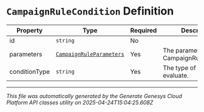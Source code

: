 # `CampaignRuleCondition` Definition

| Property | Type | Required | Description |
|----------|------|----------|-------------|
| id | `string` | No |  |
| parameters | [`CampaignRuleParameters`](campaignruleparameters-definition.md) | Yes | The parameters for the CampaignRuleCondition. |
| conditionType | `string` | Yes | The type of condition to evaluate. |

---

*This file was automatically generated by the Generate Genesys Cloud Platform API classes utility on 2025-04-24T15:04:25.608Z*